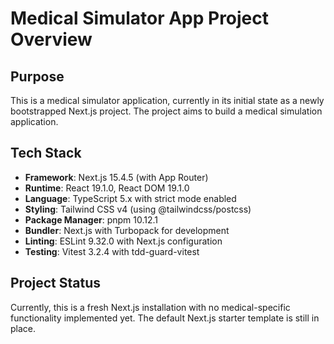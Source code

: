 # Medical Simulator App Project Overview

## Purpose
This is a medical simulator application, currently in its initial state as a newly bootstrapped Next.js project. The project aims to build a medical simulation application.

## Tech Stack
- **Framework**: Next.js 15.4.5 (with App Router)
- **Runtime**: React 19.1.0, React DOM 19.1.0  
- **Language**: TypeScript 5.x with strict mode enabled
- **Styling**: Tailwind CSS v4 (using @tailwindcss/postcss)
- **Package Manager**: pnpm 10.12.1
- **Bundler**: Next.js with Turbopack for development
- **Linting**: ESLint 9.32.0 with Next.js configuration
- **Testing**: Vitest 3.2.4 with tdd-guard-vitest

## Project Status
Currently, this is a fresh Next.js installation with no medical-specific functionality implemented yet. The default Next.js starter template is still in place.